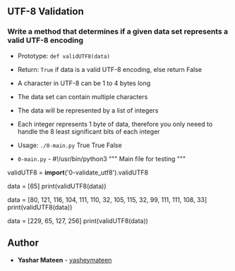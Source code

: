 ## UTF-8 Validation

### Write a method that determines if a given data set represents a valid UTF-8 encoding
* Prototype: `def validUTF8(data)`
* Return: `True` if data is a valid UTF-8 encoding, else return False
* A character in UTF-8 can be 1 to 4 bytes long
* The data set can contain multiple characters
* The data will be represented by a list of integers
* Each integer represents 1 byte of data, therefore you only neeed to handle the 8 least significant bits of each integer


* Usage: `./0-main.py`
True
True
False



* `0-main.py` -
#!/usr/bin/python3
"""
Main file for testing
"""

validUTF8 = __import__('0-validate_utf8').validUTF8

data = [65]
print(validUTF8(data))

data = [80, 121, 116, 104, 111, 110, 32, 105, 115, 32, 99, 111, 111, 108, 33]
print(validUTF8(data))

data = [229, 65, 127, 256]
print(validUTF8(data))


## Author
* **Yashar Mateen** - [yasheymateen](https://github.com/yasheymateen)
